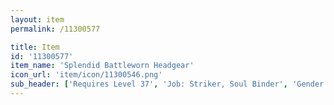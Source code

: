 ```yaml
---
layout: item
permalink: /11300577

title: Item
id: '11300577'
item_name: 'Splendid Battleworn Headgear'
icon_url: 'item/icon/11300546.png'
sub_header: ['Requires Level 37', 'Job: Striker, Soul Binder', 'Gender: All']
---
```


